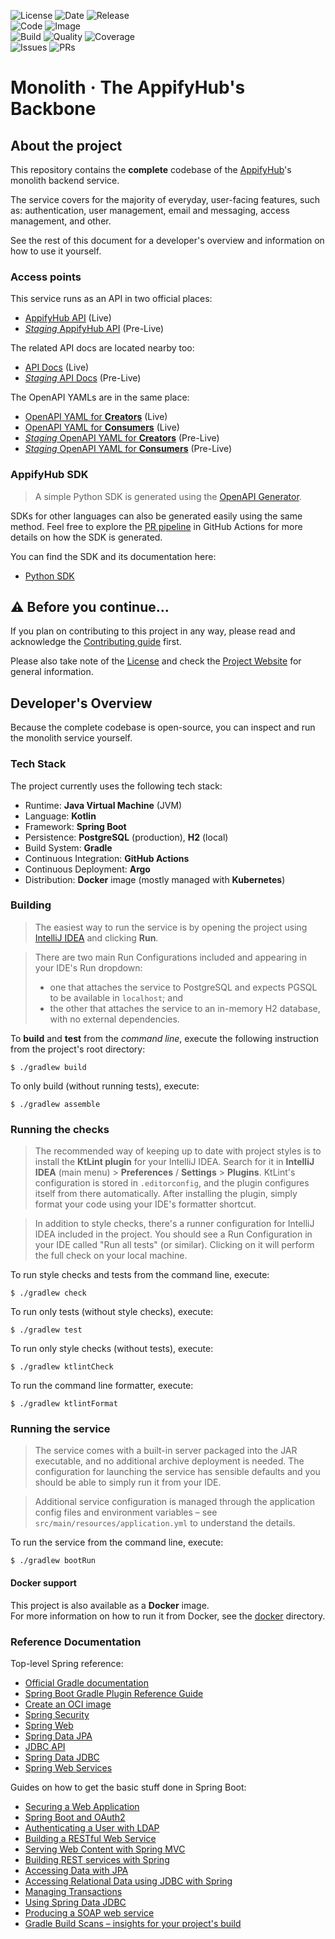![License](https://img.shields.io/github/license/appifyhub/monolith?logo=github&logoColor=white&label=License&color=FA3080)
![Date](https://img.shields.io/github/release-date/appifyhub/monolith?display_date=published_at&logo=docker&logoColor=white&label=Released&color=FA3080)
![Release](https://img.shields.io/github/v/release/appifyhub/monolith?sort=semver&display_name=release&logo=github&logoColor=white&label=Latest&color=FA3080)  
![Code](https://img.shields.io/github/repo-size/appifyhub/monolith?logo=github&logoColor=white&label=Sources&color=FAFA20)
![Image](https://img.shields.io/docker/image-size/appifyhub/service?sort=semver&logo=docker&logoColor=white&label=Image&color=FAFA20)  
![Build](https://img.shields.io/github/actions/workflow/status/appifyhub/monolith/release.yml?branch=release&logo=github&logoColor=white&label=Build)
![Quality](https://img.shields.io/codacy/grade/631f1219784b4b068469dcb4a1950aec?logo=codacy&logoColor=white&label=Quality&color=51C92A)
![Coverage](https://img.shields.io/codacy/coverage/631f1219784b4b068469dcb4a1950aec?logo=codacy&logoColor=white&label=Coverage&color=51C92A)  
![Issues](https://img.shields.io/github/issues-closed/appifyhub/monolith?logo=github&logoColor=white&label=Issues&color=blue)
![PRs](https://img.shields.io/github/issues-pr-closed/appifyhub/monolith?logo=github&logoColor=white&label=PRs&color=blue)

# Monolith · The AppifyHub's Backbone

## About the project

This repository contains the **complete** codebase of the [AppifyHub](https://www.appifyhub.com)'s monolith backend service.

The service covers for the majority of everyday, user-facing features, such as: authentication, user management, email and messaging, access management, and other.

See the rest of this document for a developer's overview and information on how to use it yourself.

### Access points

This service runs as an API in two official places:

  - [AppifyHub API](https://api.cloud.appifyhub.com) (Live)
  - [_Staging_ AppifyHub API](http://staging.api.cloud.appifyhub.com) (Pre-Live)

The related API docs are located nearby too:

  - [API Docs](https://api.cloud.appifyhub.com/docs/index.html) (Live)
  - [_Staging_ API Docs](http://staging.api.cloud.appifyhub.com/docs/index.html) (Pre-Live)

The OpenAPI YAMLs are in the same place:

  - [OpenAPI YAML for **Creators**](https://api.cloud.appifyhub.com/docs/open-api/creator.yaml) (Live)
  - [OpenAPI YAML for **Consumers**](https://api.cloud.appifyhub.com/docs/open-api/consumer.yaml) (Live)
  - [_Staging_ OpenAPI YAML for **Creators**](http://staging.api.cloud.appifyhub.com/docs/open-api/creator.yaml) (Pre-Live)
  - [_Staging_ OpenAPI YAML for **Consumers**](http://staging.api.cloud.appifyhub.com/docs/open-api/consumer.yaml) (Pre-Live)

### AppifyHub SDK

> A simple Python SDK is generated using the [OpenAPI Generator](https://openapi-generator.tech).

SDKs for other languages can also be generated easily using the same method. Feel free to explore the [PR pipeline](./.github/workflows/qa.yml) in GitHub Actions for more details on how the SDK is generated.

You can find the SDK and its documentation here:

  - [Python SDK](./sdk)

## ⚠️ Before you continue…

If you plan on contributing to this project in any way, please read and acknowledge the [Contributing guide](./CONTRIBUTING.md) first.

Please also take note of the [License](./LICENSE) and check the [Project Website](https://www.appifyhub.com) for general information.

## Developer's Overview

Because the complete codebase is open-source, you can inspect and run the monolith service yourself.

### Tech Stack

The project currently uses the following tech stack:

  - Runtime: **Java Virtual Machine** (JVM)
  - Language: **Kotlin**
  - Framework: **Spring Boot**
  - Persistence: **PostgreSQL** (production), **H2** (local)
  - Build System: **Gradle**
  - Continuous Integration: **GitHub Actions**
  - Continuous Deployment: **Argo**
  - Distribution: **Docker** image (mostly managed with **Kubernetes**)

### Building

> The easiest way to run the service is by opening the project using [IntelliJ IDEA](https://www.jetbrains.com/idea) and clicking **Run**.

> There are two main Run Configurations included and appearing in your IDE's Run dropdown:
> 
>  - one that attaches the service to PostgreSQL and expects PGSQL to be available in `localhost`; and
>  - the other that attaches the service to an in-memory H2 database, with no external dependencies.

To **build** and **test** from the _command line_, execute the following instruction from the project's root directory:

```console
$ ./gradlew build
```

To only build (without running tests), execute:

```console
$ ./gradlew assemble
```

### Running the checks

> The recommended way of keeping up to date with project styles is to install the **KtLint plugin** for your IntelliJ IDEA. Search for it in **IntelliJ IDEA** (main menu) > **Preferences** / **Settings** > **Plugins**. KtLint's configuration is stored in `.editorconfig`, and the plugin configures itself from there automatically. After installing the plugin, simply format your code using your IDE's formatter shortcut.

> In addition to style checks, there's a runner configuration for IntelliJ IDEA included in the project. You should see a Run Configuration in your IDE called "Run all tests" (or similar). Clicking on it will perform the full check on your local machine.

To run style checks and tests from the command line, execute:

```console
$ ./gradlew check
```

To run only tests (without style checks), execute:

```console
$ ./gradlew test
```

To run only style checks (without tests), execute:

```console
$ ./gradlew ktlintCheck
```

To run the command line formatter, execute:

```console
$ ./gradlew ktlintFormat
```

### Running the service

> The service comes with a built-in server packaged into the JAR executable, and no additional archive deployment is needed. The configuration for launching the service has sensible defaults and you should be able to simply run it from your IDE.

> Additional service configuration is managed through the application config files and environment variables – see `src/main/resources/application.yml` to understand the details.

To run the service from the command line, execute:

```console
$ ./gradlew bootRun
```

#### Docker support

This project is also available as a **Docker** image.  
For more information on how to run it from Docker, see the [docker](./docker) directory.

### Reference Documentation

Top-level Spring reference:

  - [Official Gradle documentation](https://docs.gradle.org)
  - [Spring Boot Gradle Plugin Reference Guide](https://docs.spring.io/spring-boot/docs/2.4.1/gradle-plugin/reference/html)
  - [Create an OCI image](https://docs.spring.io/spring-boot/docs/2.4.1/gradle-plugin/reference/html/#build-image)
  - [Spring Security](https://docs.spring.io/spring-boot/docs/2.4.1/reference/htmlsingle/#boot-features-security)
  - [Spring Web](https://docs.spring.io/spring-boot/docs/2.4.1/reference/htmlsingle/#boot-features-developing-web-applications)
  - [Spring Data JPA](https://docs.spring.io/spring-boot/docs/2.4.1/reference/htmlsingle/#boot-features-jpa-and-spring-data)
  - [JDBC API](https://docs.spring.io/spring-boot/docs/2.4.1/reference/htmlsingle/#boot-features-sql)
  - [Spring Data JDBC](https://docs.spring.io/spring-data/jdbc/docs/current/reference/html)
  - [Spring Web Services](https://docs.spring.io/spring-boot/docs/2.4.1/reference/htmlsingle/#boot-features-webservices)

Guides on how to get the basic stuff done in Spring Boot:

- [Securing a Web Application](https://spring.io/guides/gs/securing-web)
- [Spring Boot and OAuth2](https://spring.io/guides/tutorials/spring-boot-oauth2)
- [Authenticating a User with LDAP](https://spring.io/guides/gs/authenticating-ldap)
- [Building a RESTful Web Service](https://spring.io/guides/gs/rest-service)
- [Serving Web Content with Spring MVC](https://spring.io/guides/gs/serving-web-content)
- [Building REST services with Spring](https://spring.io/guides/tutorials/bookmarks)
- [Accessing Data with JPA](https://spring.io/guides/gs/accessing-data-jpa)
- [Accessing Relational Data using JDBC with Spring](https://spring.io/guides/gs/relational-data-access)
- [Managing Transactions](https://spring.io/guides/gs/managing-transactions)
- [Using Spring Data JDBC](https://github.com/spring-projects/spring-data-examples/tree/master/jdbc/basics)
- [Producing a SOAP web service](https://spring.io/guides/gs/producing-web-service)
- [Gradle Build Scans – insights for your project's build](https://scans.gradle.com#gradle)
